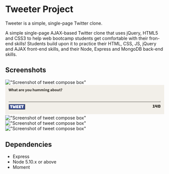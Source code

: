 # Tweeter Project

Tweeter is a simple, single-page Twitter clone.

A simple single-page AJAX-based Twitter clone that uses jQuery, HTML5 and CSS3 to help web bootcamp students get comfortable with their fron-end skills! Students build upon it to practice their HTML, CSS, JS, jQuery and AJAX front-end skills, and their Node, Express and MongoDB back-end skills.

## Screenshots

!["Screenshot of tweet compose box"]()
!["Screenshot of tweet compose box"](https://github.com/victoriamlee/tweeter/blob/master/docs/tweet-compose-box.png)
!["Screenshot of tweet compose box"]()
!["Screenshot of tweet compose box"]()
!["Screenshot of tweet compose box"]()

## Dependencies

- Express
- Node 5.10.x or above
- Moment
